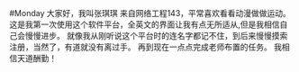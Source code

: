 #Monday
大家好，我叫张琪琪
来自网络工程143，平常喜欢看看动漫做做运动。
    这是我第一次使用这个软件平台，全英文的界面让我有点无所适从,但是我相信自己会慢慢进步。
就像我从刚听说这个平台时的连名字都记不住，到后来慢慢摸索注册，当然了，有道就没有离过手。
再到现在一点点完成老师布置的任务。
    我相信天道酬勤！
